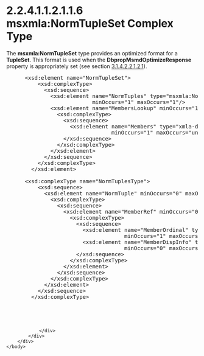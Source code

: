 <html dir="LTR" xmlns:mshelp="http://msdn.microsoft.com/mshelp" xmlns:ddue="http://ddue.schemas.microsoft.com/authoring/2003/5" xmlns:xlink="http://www.w3.org/1999/xlink" xmlns:tool="http://www.microsoft.com/tooltip">
    <head>
        <meta http-equiv="Content-Type" content="text/html; CHARSET=utf-8"></meta>
        <meta name="save" content="history"></meta>
        <title>2.2.4.1.1.2.1.1.6 msxmla:NormTupleSet Complex Type</title>
        <xml>
            <mshelp:toctitle title="2.2.4.1.1.2.1.1.6 msxmla:NormTupleSet Complex Type"></mshelp:toctitle>
            <mshelp:rltitle title="[MS-SSAS]: msxmla:NormTupleSet Complex Type"></mshelp:rltitle>
            <mshelp:keyword index="A" term="57e96001-65f2-4b60-be36-4b4f54c3ffd5"></mshelp:keyword>
            <mshelp:attr name="DCSext.ContentType" value="open specification"></mshelp:attr>
            <mshelp:attr name="AssetID" value="57e96001-65f2-4b60-be36-4b4f54c3ffd5"></mshelp:attr>
            <mshelp:attr name="TopicType" value="kbRef"></mshelp:attr>
            <mshelp:attr name="DCSext.Title" value="[MS-SSAS]: msxmla:NormTupleSet Complex Type" />
        </xml>
    </head>
    <body>
        <div id="header">
            <h1 class="heading">2.2.4.1.1.2.1.1.6 msxmla:NormTupleSet Complex Type</h1>
        </div>
        <div id="mainSection">
            <div id="mainBody">
                <div id="allHistory" class="saveHistory"></div>
                <div id="sectionSection0" class="section" name="collapseableSection">
                    

<p>The <b>msxmla:NormTupleSet</b> type provides an optimized
format for a <b>TupleSet</b>. This format is used when the <b>DbpropMsmdOptimizeResponse</b>
property is appropriately set (see section <a href="52e0b880-e2ff-49cd-b42e-db99b39faa54.md">3.1.4.2.2.1.2.1</a>).</p>

<dl>
<dd>
<div><pre> &lt;xsd:element name=&quot;NormTupleSet&quot;&gt;
     &lt;xsd:complexType&gt;
       &lt;xsd:sequence&gt;
         &lt;xsd:element name=&quot;NormTuples&quot; type=&quot;msxmla:NormTuplesType&quot; 
                      minOccurs=&quot;1&quot; maxOccurs=&quot;1&quot;/&gt;
         &lt;xsd:element name=&quot;MembersLookup&quot; minOccurs=&quot;1&quot; maxOccurs=&quot;1&quot;&gt;
           &lt;xsd:complexType&gt;
             &lt;xsd:sequence&gt;
               &lt;xsd:element name=&quot;Members&quot; type=&quot;xmla-ds:TupleType&quot; 
                            minOccurs=&quot;1&quot; maxOccurs=&quot;unbounded&quot;/&gt;
             &lt;/xsd:sequence&gt;
           &lt;/xsd:complexType&gt;
         &lt;/xsd:element&gt;
       &lt;/xsd:sequence&gt;
     &lt;/xsd:complexType&gt;
   &lt;/xsd:element&gt;
  
 &lt;xsd:complexType name=&quot;NormTuplesType&quot;&gt;
     &lt;xsd:sequence&gt;
       &lt;xsd:element name=&quot;NormTuple&quot; minOccurs=&quot;0&quot; maxOccurs=&quot;unbounded&quot;&gt;
         &lt;xsd:complexType&gt;
           &lt;xsd:sequence&gt;
             &lt;xsd:element name=&quot;MemberRef&quot; minOccurs=&quot;0&quot; maxOccurs=&quot;unbounded&quot;&gt;
               &lt;xsd:complexType&gt;
                 &lt;xsd:sequence&gt;
                   &lt;xsd:element name=&quot;MemberOrdinal&quot; type=&quot;xsd:int&quot; 
                                minOccurs=&quot;1&quot; maxOccurs=&quot;1&quot;/&gt;
                   &lt;xsd:element name=&quot;MemberDispInfo&quot; type=&quot;xsd:int&quot; 
                                minOccurs=&quot;0&quot; maxOccurs=&quot;1&quot;/&gt;
                 &lt;/xsd:sequence&gt;
               &lt;/xsd:complexType&gt;
             &lt;/xsd:element&gt;
           &lt;/xsd:sequence&gt;
         &lt;/xsd:complexType&gt;
       &lt;/xsd:element&gt;
     &lt;/xsd:sequence&gt;
   &lt;/xsd:complexType&gt;
</pre></div>
</dd>
<dd>
<div><pre> 
 
 
</pre></div>
</dd></dl>




                </div>
            </div>
        </div>
    </body>
</html>